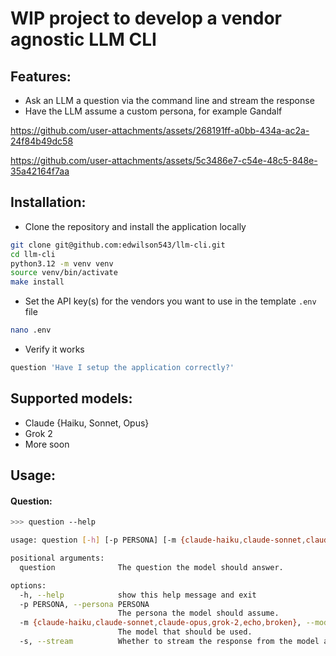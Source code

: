 # WIP project to develop a vendor agnostic LLM CLI

## Features:
- Ask an LLM a question via the command line and stream the response
- Have the LLM assume a custom persona, for example Gandalf

https://github.com/user-attachments/assets/268191ff-a0bb-434a-ac2a-24f84b49dc58

https://github.com/user-attachments/assets/5c3486e7-c54e-48c5-848e-35a42164f7aa

## Installation:
- Clone the repository and install the application locally
```bash
git clone git@github.com:edwilson543/llm-cli.git
cd llm-cli
python3.12 -m venv venv
source venv/bin/activate
make install
```

- Set the API key(s) for the vendors you want to use in the template `.env` file
```bash
nano .env
```

- Verify it works
```bash
question 'Have I setup the application correctly?'
```

## Supported models:
- Claude {Haiku, Sonnet, Opus}
- Grok 2
- More soon

## Usage:
#### Question:
```bash
>>> question --help

usage: question [-h] [-p PERSONA] [-m {claude-haiku,claude-sonnet,claude-opus,grok-2,echo,broken}] [-s] question

positional arguments:
  question              The question the model should answer.

options:
  -h, --help            show this help message and exit
  -p PERSONA, --persona PERSONA
                        The persona the model should assume.
  -m {claude-haiku,claude-sonnet,claude-opus,grok-2,echo,broken}, --model {claude-haiku,claude-sonnet,claude-opus,grok-2,echo,broken}
                        The model that should be used.
  -s, --stream          Whether to stream the response from the model asynchronously.
```

